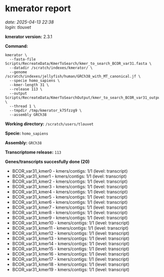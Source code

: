 # kmerator report
*date: 2025-04-13 22:38*  
*login: tlouvet*

**kmerator version:** 2.3.1

**Command:**

```
kmerator \
  --fasta-file Scripts/RecreateData/KmerToSearch/kmer_to_search_BCOR_var31.fasta \
  --datadir /scratch/indexes/kmerator/ \
  --genome /scratch/indexes/jellyfish/human/GRCh38_with_MT_canonical.jf \
  --specie homo_sapiens \
  --kmer-length 31 \
  --release 113 \
  --output Scripts/RecreateData/KmerToSearchOutput/kmer_to_search_BCOR_var31_output \
  --thread 1 \
  --tmpdir /tmp/kmerator_k75fzzg9 \
  --assembly GRCh38
```

**Working directory:** `/scratch/users/tlouvet`

**Specie:** `homo_sapiens`

**Assembly:** `GRCh38`

**Transcriptome release:** `113`

**Genes/transcripts succesfully done (20)**

- BCOR_var31_kmer0 - kmers/contigs: 1/1 (level: transcript)
- BCOR_var31_kmer1 - kmers/contigs: 1/1 (level: transcript)
- BCOR_var31_kmer2 - kmers/contigs: 1/1 (level: transcript)
- BCOR_var31_kmer3 - kmers/contigs: 1/1 (level: transcript)
- BCOR_var31_kmer4 - kmers/contigs: 1/1 (level: transcript)
- BCOR_var31_kmer5 - kmers/contigs: 1/1 (level: transcript)
- BCOR_var31_kmer6 - kmers/contigs: 1/1 (level: transcript)
- BCOR_var31_kmer7 - kmers/contigs: 1/1 (level: transcript)
- BCOR_var31_kmer8 - kmers/contigs: 1/1 (level: transcript)
- BCOR_var31_kmer9 - kmers/contigs: 1/1 (level: transcript)
- BCOR_var31_kmer10 - kmers/contigs: 1/1 (level: transcript)
- BCOR_var31_kmer11 - kmers/contigs: 1/1 (level: transcript)
- BCOR_var31_kmer12 - kmers/contigs: 1/1 (level: transcript)
- BCOR_var31_kmer13 - kmers/contigs: 1/1 (level: transcript)
- BCOR_var31_kmer14 - kmers/contigs: 1/1 (level: transcript)
- BCOR_var31_kmer15 - kmers/contigs: 1/1 (level: transcript)
- BCOR_var31_kmer16 - kmers/contigs: 1/1 (level: transcript)
- BCOR_var31_kmer17 - kmers/contigs: 1/1 (level: transcript)
- BCOR_var31_kmer18 - kmers/contigs: 1/1 (level: transcript)
- BCOR_var31_kmer19 - kmers/contigs: 1/1 (level: transcript)
